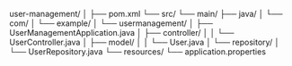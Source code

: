user-management/
│
├── pom.xml
└── src/
    └── main/
        ├── java/
        │   └── com/
        │       └── example/
        │           └── usermanagement/
        │               ├── UserManagementApplication.java
        │               ├── controller/
        │               │   └── UserController.java
        │               ├── model/
        │               │   └── User.java
        │               └── repository/
        │                   └── UserRepository.java
        └── resources/
            └── application.properties
